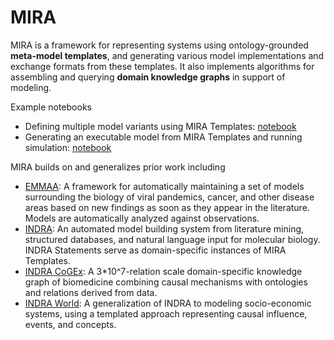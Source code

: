 # MIRA

MIRA is a framework for representing systems using ontology-grounded **meta-model templates**, and generating various model implementations and exchange formats from these templates. It also implements algorithms for assembling and querying **domain knowledge graphs** in support of modeling.

Example notebooks
  - Defining multiple model variants using MIRA Templates: [notebook](https://github.com/indralab/mira/blob/main/notebooks/metamodel_intro.ipynb)
  - Generating an executable model from MIRA Templates and running simulation: [notebook](https://github.com/indralab/mira/blob/main/notebooks/simulation.ipynb)
  
MIRA builds on and generalizes prior work including
- [EMMAA](https://emmaa.indra.bio): A framework for automatically maintaining a set of models surrounding the biology of viral pandemics, cancer, and other disease areas based on new findings as soon as they appear in the literature. Models are automatically analyzed against observations.
- [INDRA](https://indra.bio): An automated model building system from literature mining, structured databases, and natural language input for molecular biology. INDRA Statements serve as domain-specific instances of MIRA Templates.
- [INDRA CoGEx](https://discovery.indra.bio): A 3*10^7-relation scale domain-specific knowledge graph of biomedicine combining causal mechanisms with ontologies and relations derived from data.
- [INDRA World](https://github.com/indralab/indra_world): A generalization of INDRA to modeling socio-economic systems, using a templated approach representing causal influence, events, and concepts.
